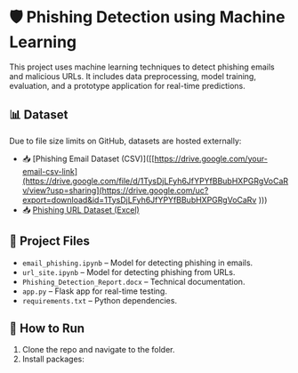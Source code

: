# 🛡️ Phishing Detection using Machine Learning

This project uses machine learning techniques to detect phishing emails and malicious URLs. It includes data preprocessing, model training, evaluation, and a prototype application for real-time predictions.

## 📊 Dataset

Due to file size limits on GitHub, datasets are hosted externally:

- 📥 [Phishing Email Dataset (CSV)]([[https://drive.google.com/your-email-csv-link](https://drive.google.com/file/d/1TysDjLFyh6JfYPYfBBubHXPGRgVoCaRv/view?usp=sharing](https://drive.google.com/uc?export=download&id=1TysDjLFyh6JfYPYfBBubHXPGRgVoCaRv
)))
- 📥 [Phishing URL Dataset (Excel)](https://drive.google.com/your-url-excel-link)

## 📁 Project Files

- `email_phishing.ipynb` – Model for detecting phishing in emails.
- `url_site.ipynb` – Model for detecting phishing from URLs.
- `Phishing_Detection_Report.docx` – Technical documentation.
- `app.py` – Flask app for real-time testing.
- `requirements.txt` – Python dependencies.

## 🧪 How to Run

1. Clone the repo and navigate to the folder.
2. Install packages:
